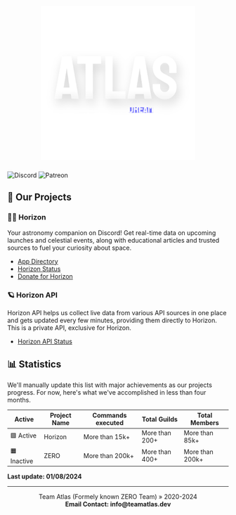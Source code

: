 

<h1 align="center">
<img src="https://github.com/atlasfyber/atlas-images/blob/main/atlas_github_header_1000x1000.png?raw=true" width="350" height="350">
</h1>

<img alt="Discord" src="https://img.shields.io/badge/DISCORD-%237289DA.svg?style=for-the-badge&logo=discord&logoColor=white)](https://discord.gg/p7ntkNA)" /> <img alt="Patreon" src="https://img.shields.io/badge/DONATE-%237289DA.svg?style=for-the-badge&logo=patreon&logoColor=white)](https://www.patreon.com/atlasteam)" />



## 🚀 Our Projects

### 🧑‍🚀 Horizon
Your astronomy companion on Discord! Get real-time data on upcoming launches and celestial events, along with educational articles and trusted sources to fuel your curiosity about space.

- [App Directory](https://discord.com/application-directory/1183177251316047983)
- [Horizon  Status](https://status.teamatlas.dev)
- [Donate for Horizon](https://www.patreon.com/atlasteam)

### 🪐 Horizon API
Horizon API helps us collect live data from various API sources in one place and gets updated every few minutes, providing them directly to Horizon. This is a private API, exclusive for Horizon. 

- [Horizon API Status](https://status.teamatlas.dev)

## 📊 Statistics
We'll manually update this list with major achievements as our projects progress. For now, here's what we've accomplished in less than four months.

<p align="center">
    <table class="tg">
    <thead>
      <tr>
        <th class="tg-0pky">Active</th>
        <th class="tg-0pky">Project Name</th>
        <th class="tg-0pky">Commands executed</th>
        <th class="tg-0pky">Total Guilds</th>
        <th class="tg-0pky">Total Members</th>
      </tr>
    </thead>
    <tbody>
      <tr>
        <td class="tg-0pky">🟩 Active</td>
        <td class="tg-0pky">Horizon</td>
        <td class="tg-0pky">More than 15k+</td>
        <td class="tg-0pky">More than 200+</td>
        <td class="tg-0pky">More than 85k+</td>
      </tr>
      <tr>
        <td class="tg-0pky">🟧 Inactive</td>
        <td class="tg-0pky">ZERO</td>
        <td class="tg-0pky">More than 200k+</td>
        <td class="tg-0pky">More than 400+</td>
        <td class="tg-0pky">More than 200k+</td>
      </tr>
      <tr>
    </tbody>
    </table>
</p>
<b>Last update: 01/08/2024</b>

<hr>
  <div align="center">
  Team Atlas (Formely known ZERO Team) » 2020-2024 <br> 
  <b>Email Contact: info@teamatlas.dev</b> <br>
  <br>

</div>




